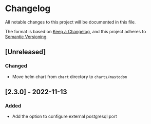 # Changelog

All notable changes to this project will be documented in this file.

The format is based on [Keep a Changelog](https://keepachangelog.com/en/1.0.0/),
and this project adheres to [Semantic Versioning](https://semver.org/spec/v2.0.0.html).

## [Unreleased]
### Changed
- Move helm chart from `chart` directory to `charts/mastodon`

## [2.3.0] - 2022-11-13
### Added
- Add the option to configure external postgresql port
